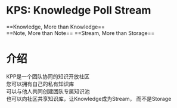 # KPS: Knowledge Poll Stream

==Knowledge, More than Knowledge==<br>
==Note, More than Note==
==Stream, More than Storage==

# 介绍

KPP是一个团队协同的知识开放社区<br>
您可以拥有自己的私有知识库<br>
可以与他人共同创建团队专属知识池<br>
也可以向社区共享知识库，让Knowledge成为Stream， 而不是Storage<br>
